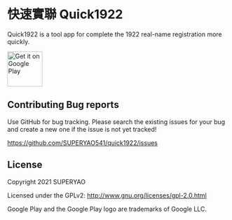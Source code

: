 # 快速實聯 Quick1922

Quick1922 is a tool app for complete the 1922 real-name registration more quickly.

<a href='https://play.google.com/store/apps/details?id=com.superyao.quick1922'><img alt='Get it on Google Play' src='https://play.google.com/intl/en_us/badges/images/generic/en_badge_web_generic.png' height='80px'/></a>

## Contributing Bug reports

Use GitHub for bug tracking. Please search the existing issues for your bug and create a new one if the issue is not yet tracked!

https://github.com/SUPERYAO541/quick1922/issues

## License

Copyright 2021 SUPERYAO

Licensed under the GPLv2: http://www.gnu.org/licenses/gpl-2.0.html

Google Play and the Google Play logo are trademarks of Google LLC.